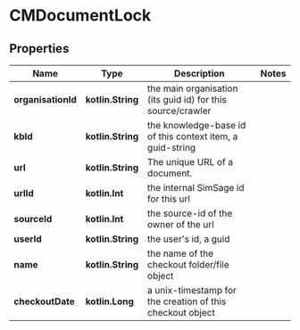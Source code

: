 
# CMDocumentLock

## Properties
Name | Type | Description | Notes
------------ | ------------- | ------------- | -------------
**organisationId** | **kotlin.String** | the main organisation (its guid id) for this source/crawler | 
**kbId** | **kotlin.String** | the knowledge-base id of this context item, a guid-string | 
**url** | **kotlin.String** | The unique URL of a document. | 
**urlId** | **kotlin.Int** | the internal SimSage id for this url | 
**sourceId** | **kotlin.Int** | the source-id of the owner of the url | 
**userId** | **kotlin.String** | the user&#39;s id, a guid | 
**name** | **kotlin.String** | the name of the checkout folder/file object | 
**checkoutDate** | **kotlin.Long** | a unix-timestamp for the creation of this checkout object | 



